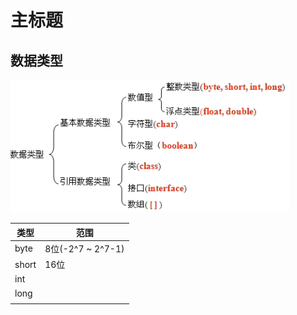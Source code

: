 # 主标题

## 数据类型

![1550393917847](images/grammar/1550393917847.png)

| 类型  | 范围               |
| ----- | ------------------ |
| byte  | 8位(-2^7 ~  2^7-1) |
| short | 16位               |
| int   |                    |
| long  |                    |
|       |                    |

